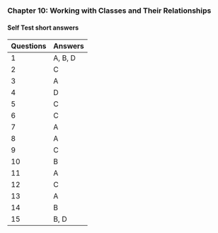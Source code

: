 ### Chapter 10: Working with Classes and Their Relationships

#### Self Test short answers

Questions | Answers
----------|--------
1         | A, B, D
2         | C
3         | A
4         | D
5         | C
6         | C
7         | A
8         | A
9         | C
10        | B
11        | A
12        | C
13        | A
14        | B
15        | B, D
